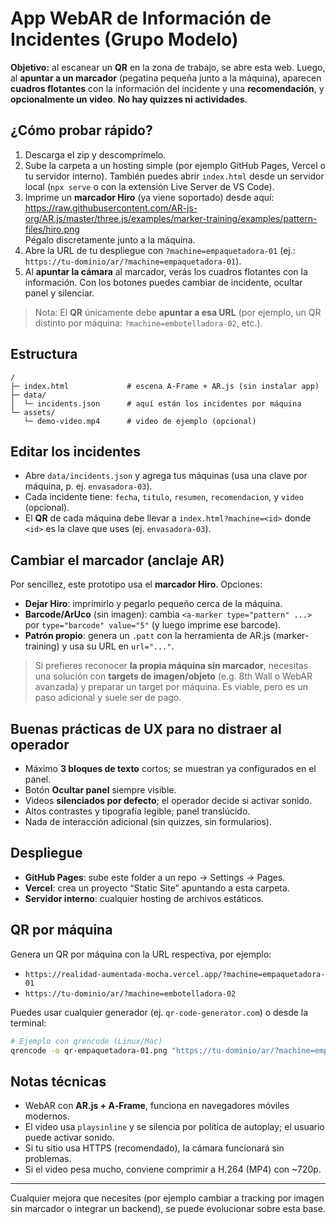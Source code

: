 # App WebAR de Información de Incidentes (Grupo Modelo)

**Objetivo:** al escanear un **QR** en la zona de trabajo, se abre esta web. Luego, al **apuntar a un marcador** (pegatina pequeña junto a la máquina), aparecen **cuadros flotantes** con la información del incidente y una **recomendación**, y **opcionalmente un video**. **No hay quizzes ni actividades**.

## ¿Cómo probar rápido?
1. Descarga el zip y descomprímelo.
2. Sube la carpeta a un hosting simple (por ejemplo GitHub Pages, Vercel o tu servidor interno). También puedes abrir `index.html` desde un servidor local (`npx serve` o con la extensión Live Server de VS Code).
3. Imprime un **marcador Hiro** (ya viene soportado) desde aquí:  
   https://raw.githubusercontent.com/AR-js-org/AR.js/master/three.js/examples/marker-training/examples/pattern-files/hiro.png  
   Pégalo discretamente junto a la máquina.
4. Abre la URL de tu despliegue con `?machine=empaquetadora-01` (ej.: `https://tu-dominio/ar/?machine=empaquetadora-01`).
5. Al **apuntar la cámara** al marcador, verás los cuadros flotantes con la información. Con los botones puedes cambiar de incidente, ocultar panel y silenciar.

> Nota: El **QR** únicamente debe **apuntar a esa URL** (por ejemplo, un QR distinto por máquina: `?machine=embotelladora-02`, etc.).

## Estructura
```
/
├─ index.html             # escena A‑Frame + AR.js (sin instalar app)
├─ data/
│  └─ incidents.json      # aquí están los incidentes por máquina
└─ assets/
   └─ demo-video.mp4      # video de ejemplo (opcional)
```

## Editar los incidentes
- Abre `data/incidents.json` y agrega tus máquinas (usa una clave por máquina, p. ej. `envasadora-03`).  
- Cada incidente tiene: `fecha`, `titulo`, `resumen`, `recomendacion`, y `video` (opcional).  
- El **QR** de cada máquina debe llevar a `index.html?machine=<id>` donde `<id>` es la clave que uses (ej. `envasadora-03`).

## Cambiar el marcador (anclaje AR)
Por sencillez, este prototipo usa el **marcador Hiro**. Opciones:
- **Dejar Hiro**: imprimirlo y pegarlo pequeño cerca de la máquina.
- **Barcode/ArUco** (sin imagen): cambia `<a-marker type="pattern" ...>` por `type="barcode" value="5"` (y luego imprime ese barcode).
- **Patrón propio**: genera un `.patt` con la herramienta de AR.js (marker-training) y usa su URL en `url="..."`.

> Si prefieres reconocer **la propia máquina sin marcador**, necesitas una solución con **targets de imagen/objeto** (e.g. 8th Wall o WebAR avanzada) y preparar un target por máquina. Es viable, pero es un paso adicional y suele ser de pago.

## Buenas prácticas de UX para no distraer al operador
- Máximo **3 bloques de texto** cortos; se muestran ya configurados en el panel.
- Botón **Ocultar panel** siempre visible.
- Videos **silenciados por defecto**; el operador decide si activar sonido.
- Altos contrastes y tipografía legible; panel translúcido.
- Nada de interacción adicional (sin quizzes, sin formularios).

## Despliegue
- **GitHub Pages**: sube este folder a un repo → Settings → Pages.
- **Vercel**: crea un proyecto “Static Site” apuntando a esta carpeta.
- **Servidor interno**: cualquier hosting de archivos estáticos.

## QR por máquina
Genera un QR por máquina con la URL respectiva, por ejemplo:
- `https://realidad-aumentada-mocha.vercel.app/?machine=empaquetadora-01`
- `https://tu-dominio/ar/?machine=embotelladora-02`

Puedes usar cualquier generador (ej. `qr-code-generator.com`) o desde la terminal:
```bash
# Ejemplo con qrencode (Linux/Mac)
qrencode -o qr-empaquetadora-01.png "https://tu-dominio/ar/?machine=empaquetadora-01"
```

## Notas técnicas
- WebAR con **AR.js + A‑Frame**, funciona en navegadores móviles modernos.
- El video usa `playsinline` y se silencia por política de autoplay; el usuario puede activar sonido.
- Si tu sitio usa HTTPS (recomendado), la cámara funcionará sin problemas.
- Si el video pesa mucho, conviene comprimir a H.264 (MP4) con ~720p.

---

Cualquier mejora que necesites (por ejemplo cambiar a tracking por imagen sin marcador o integrar un backend), se puede evolucionar sobre esta base.
